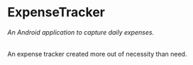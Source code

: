 # ExpenseTracker
###### An Android application to capture daily expenses.

An expense tracker created more out of necessity than need.
